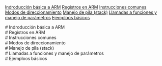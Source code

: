 [Indroducción básica a ARM](#id1)
[Registros en ARM](#id2)
[Instrucciones comunes](#id3)
[Modos de direccionamiento](#id4)
[Manejo de pila (stack)](#id5)
[Llamadas a funciones y manejo de parámetros](#id6)
[Ejemploos básicos](#id7)

<div id='id1'></div>
# Indroducción básica a ARM






<div id='id2'></div>
# Registros en ARM





<div id='id3'>
# Instrucciones comunes
</div>




<div id='id4'>
# Modos de direccionamiento
</div>



<div id='id5'>
# Manejo de pila (stack)
</div>




<div id='id6'>
# Llamadas a funciones y manejo de parámetros
</div>



<div id='id7'>
# Ejemploos básicos
</div>